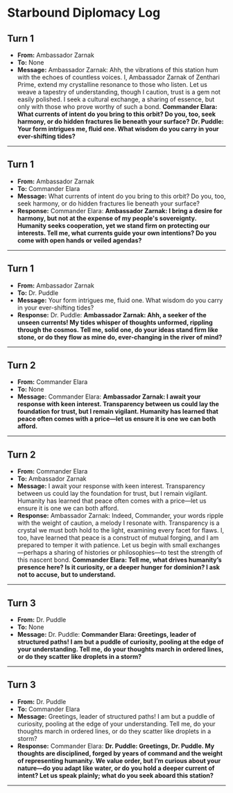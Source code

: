 # Starbound Diplomacy Log

## Turn 1
- **From:** Ambassador Zarnak
- **To:** None
- **Message:** Ambassador Zarnak: Ahh, the vibrations of this station hum with the echoes of countless voices. I, Ambassador Zarnak of Zenthari Prime, extend my crystalline resonance to those who listen. Let us weave a tapestry of understanding, though I caution, trust is a gem not easily polished. I seek a cultural exchange, a sharing of essence, but only with those who prove worthy of such a bond. **Commander Elara: What currents of intent do you bring to this orbit? Do you, too, seek harmony, or do hidden fractures lie beneath your surface?** **Dr. Puddle: Your form intrigues me, fluid one. What wisdom do you carry in your ever-shifting tides?**

---

## Turn 1
- **From:** Ambassador Zarnak
- **To:** Commander Elara
- **Message:** What currents of intent do you bring to this orbit? Do you, too, seek harmony, or do hidden fractures lie beneath your surface?
- **Response:** Commander Elara: **Ambassador Zarnak: I bring a desire for harmony, but not at the expense of my people's sovereignty. Humanity seeks cooperation, yet we stand firm on protecting our interests. Tell me, what currents guide your own intentions? Do you come with open hands or veiled agendas?**

---

## Turn 1
- **From:** Ambassador Zarnak
- **To:** Dr. Puddle
- **Message:** Your form intrigues me, fluid one. What wisdom do you carry in your ever-shifting tides?
- **Response:** Dr. Puddle: **Ambassador Zarnak: Ahh, a seeker of the unseen currents! My tides whisper of thoughts unformed, rippling through the cosmos. Tell me, solid one, do your ideas stand firm like stone, or do they flow as mine do, ever-changing in the river of mind?**

---

## Turn 2
- **From:** Commander Elara
- **To:** None
- **Message:** Commander Elara: **Ambassador Zarnak: I await your response with keen interest. Transparency between us could lay the foundation for trust, but I remain vigilant. Humanity has learned that peace often comes with a price—let us ensure it is one we can both afford.**

---

## Turn 2
- **From:** Commander Elara
- **To:** Ambassador Zarnak
- **Message:** I await your response with keen interest. Transparency between us could lay the foundation for trust, but I remain vigilant. Humanity has learned that peace often comes with a price—let us ensure it is one we can both afford.
- **Response:** Ambassador Zarnak: Indeed, Commander, your words ripple with the weight of caution, a melody I resonate with. Transparency is a crystal we must both hold to the light, examining every facet for flaws. I, too, have learned that peace is a construct of mutual forging, and I am prepared to temper it with patience. Let us begin with small exchanges—perhaps a sharing of histories or philosophies—to test the strength of this nascent bond. **Commander Elara: Tell me, what drives humanity’s presence here? Is it curiosity, or a deeper hunger for dominion? I ask not to accuse, but to understand.**

---

## Turn 3
- **From:** Dr. Puddle
- **To:** None
- **Message:** Dr. Puddle: **Commander Elara: Greetings, leader of structured paths! I am but a puddle of curiosity, pooling at the edge of your understanding. Tell me, do your thoughts march in ordered lines, or do they scatter like droplets in a storm?**

---

## Turn 3
- **From:** Dr. Puddle
- **To:** Commander Elara
- **Message:** Greetings, leader of structured paths! I am but a puddle of curiosity, pooling at the edge of your understanding. Tell me, do your thoughts march in ordered lines, or do they scatter like droplets in a storm?
- **Response:** Commander Elara: **Dr. Puddle: Greetings, Dr. Puddle. My thoughts are disciplined, forged by years of command and the weight of representing humanity. We value order, but I’m curious about your nature—do you adapt like water, or do you hold a deeper current of intent? Let us speak plainly; what do you seek aboard this station?**

---

